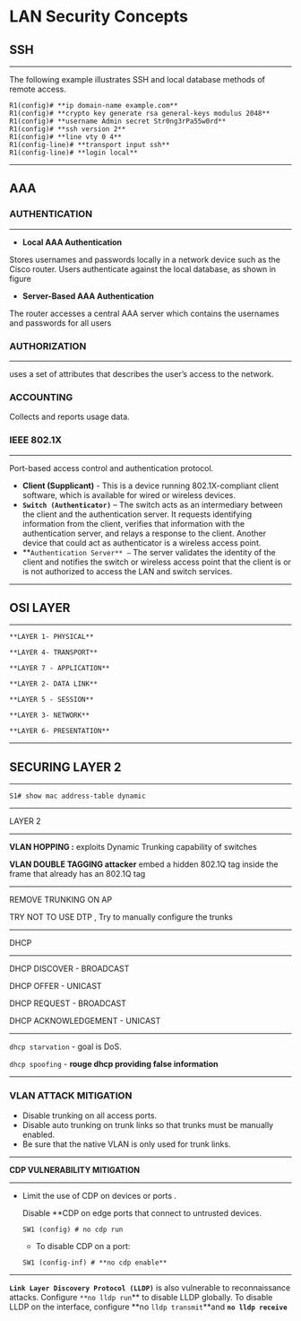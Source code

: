 # LAN Security Concepts

## ******SSH******

---

The following example illustrates SSH and local database methods of remote access.

```
R1(config)# **ip domain-name example.com**
R1(config)# **crypto key generate rsa general-keys modulus 2048**
R1(config)# **username Admin secret Str0ng3rPa55w0rd**
R1(config)# **ssh version 2**
R1(config)# **line vty 0 4**
R1(config-line)# **transport input ssh**
R1(config-line)# **login local**
```

---

## AAA

### ****************************AUTHENTICATION****************************

---

- **Local AAA Authentication**

Stores usernames and passwords locally in a network device such as the Cisco router. Users authenticate against the local database, as shown in figure

- **Server-Based AAA Authentication**

The router accesses a central AAA server which contains the usernames and passwords for all users

### **AUTHORIZATION**

---

uses a set of attributes that describes the user’s access to the network.

### ACCOUNTING

Collects and reports usage data.

### IEEE 802.1X

---

Port-based access control and authentication protocol.

- **Client (Supplicant)** - This is a device running 802.1X-compliant client software, which is available for wired or wireless devices.
- **`Switch (Authenticator)`** – The switch acts as an intermediary between the client and the authentication server. It requests identifying information from the client, verifies that information with the authentication server, and relays a response to the client. Another device that could act as authenticator is a wireless access point.
- **`Authentication Server** –` The server validates the identity of the client and notifies the switch or wireless access point that the client is or is not authorized to access the LAN and switch services.

---

## OSI LAYER

---

`**LAYER 1- PHYSICAL**`

`**LAYER 4- TRANSPORT**`

`**LAYER 7 - APPLICATION**`

`**LAYER 2- DATA LINK**`

`**LAYER 5 - SESSION**`

`**LAYER 3- NETWORK**`

`**LAYER 6- PRESENTATION**`

---

## SECURING LAYER 2

---

```
S1# show mac address-table dynamic
```

---

LAYER 2

---

**VLAN HOPPING :** exploits Dynamic Trunking capability of switches

**VLAN DOUBLE TAGGING attacker** embed a hidden 802.1Q tag inside the frame that already has an 802.1Q tag

---

REMOVE TRUNKING ON AP

TRY NOT TO USE DTP , Try to manually configure the trunks

---

DHCP 

---

DHCP DISCOVER - BROADCAST

DHCP OFFER - UNICAST 

DHCP REQUEST - BROADCAST 

DHCP ACKNOWLEDGEMENT - UNICAST

---

`dhcp starvation` - goal is DoS. 

`dhcp spoofing`  -  **************rouge dhcp providing false information**************

---

### VLAN ATTACK MITIGATION

- Disable trunking on all access ports.
- Disable auto trunking on trunk links so that trunks must be manually enabled.
- Be sure that the native VLAN is only used for trunk links.

---

**CDP VULNERABILITY MITIGATION**

---

- Limit the use of CDP on devices or ports .
    
    Disable  **CDP on edge ports that connect to untrusted devices.
    
    ```
    SW1 (config) # no cdp run
    ```
    
    - To disable CDP on a port:
    
    ```
    SW1 (config-inf) # **no cdp enable**
    ```
    

---

**`Link Layer Discovery Protocol (LLDP)`** is also vulnerable to reconnaissance attacks. Configure `**no lldp run`** to disable LLDP globally. To disable LLDP on the interface, configure **no `lldp transmit`**and **`no lldp receive`**